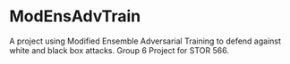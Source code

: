 # ModEnsAdvTrain
A project using Modified Ensemble Adversarial Training to defend against white and black box attacks. Group 6 Project for STOR 566.
